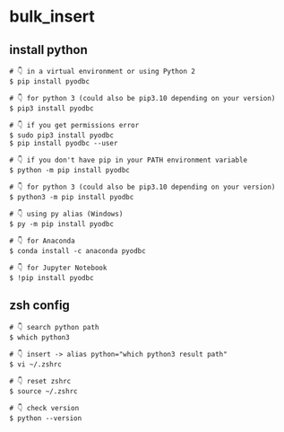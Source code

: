 # bulk_insert

## install python
>
    # 👇️ in a virtual environment or using Python 2
    $ pip install pyodbc

    # 👇️ for python 3 (could also be pip3.10 depending on your version)
    $ pip3 install pyodbc

    # 👇️ if you get permissions error
    $ sudo pip3 install pyodbc
    $ pip install pyodbc --user

    # 👇️ if you don't have pip in your PATH environment variable
    $ python -m pip install pyodbc

    # 👇️ for python 3 (could also be pip3.10 depending on your version)
    $ python3 -m pip install pyodbc

    # 👇️ using py alias (Windows)
    $ py -m pip install pyodbc

    # 👇️ for Anaconda
    $ conda install -c anaconda pyodbc

    # 👇️ for Jupyter Notebook
    $ !pip install pyodbc

## zsh config
>
    # 👇️ search python path
    $ which python3

>
    # 👇️ insert -> alias python="which python3 result path"
    $ vi ~/.zshrc

>
    # 👇️ reset zshrc
    $ source ~/.zshrc

>
    # 👇️ check version
    $ python --version